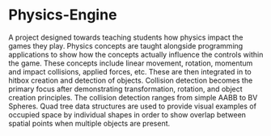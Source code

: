 # Physics-Engine
A project designed towards teaching students how physics impact the games they play. Physics concepts are taught alongside programming applications to show how the concepts actually influence the controls within the game. These concepts include linear movement, rotation, momentum and impact collisions, applied forces, etc. These are then integrated in to hitbox creation and detection of objects. Collision detection becomes the primary focus after demonstrating transformation, rotation, and object creation principles. The collision detection ranges from simple AABB to BV Spheres. Quad tree data structures are used to provide visual examples of occupied space by individual shapes in order to show overlap between spatial points when multiple objects are present.
